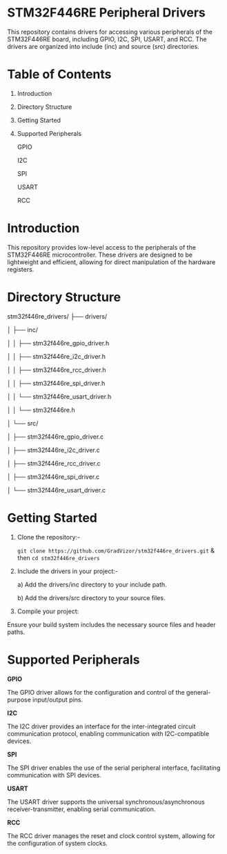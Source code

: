 # STM32F446RE Peripheral Drivers
This repository contains drivers for accessing various peripherals of the STM32F446RE board, including GPIO, I2C, SPI, USART, and RCC. The drivers are organized into include (inc) and source (src) directories.
# Table of Contents
1) Introduction

2) Directory Structure

3) Getting Started

4) Supported Peripherals

    GPIO
   
    I2C
   
    SPI
   
    USART

    RCC

# Introduction
This repository provides low-level access to the peripherals of the STM32F446RE microcontroller. These drivers are designed to be lightweight and efficient, allowing for direct manipulation of the hardware registers.

# Directory Structure
stm32f446re_drivers/
├── drivers/

│   ├── inc/

│   │   ├── stm32f446re_gpio_driver.h

│   │   ├── stm32f446re_i2c_driver.h

│   │   ├── stm32f446re_rcc_driver.h

│   │   ├── stm32f446re_spi_driver.h

│   │   └── stm32f446re_usart_driver.h

│   │   └── stm32f446re.h

│   └── src/

│       ├── stm32f446re_gpio_driver.c

│       ├── stm32f446re_i2c_driver.c

│       ├── stm32f446re_rcc_driver.c

│       ├── stm32f446re_spi_driver.c

│       └── stm32f446re_usart_driver.c

# Getting Started
1) Clone the repository:-
   
   `git clone https://github.com/GradVizor/stm32f446re_drivers.git` & then `cd stm32f446re_drivers `
   
2) Include the drivers in your project:-
   
    a) Add the drivers/inc directory to your include path.
   
    b) Add the drivers/src directory to your source files.

3) Compile your project:
   
Ensure your build system includes the necessary source files and header paths. 

# Supported Peripherals

**GPIO**

The GPIO driver allows for the configuration and control of the general-purpose input/output pins.

**I2C**

The I2C driver provides an interface for the inter-integrated circuit communication protocol, enabling communication with I2C-compatible devices.

**SPI**

The SPI driver enables the use of the serial peripheral interface, facilitating communication with SPI devices.

**USART**

The USART driver supports the universal synchronous/asynchronous receiver-transmitter, enabling serial communication.

**RCC**

The RCC driver manages the reset and clock control system, allowing for the configuration of system clocks.

